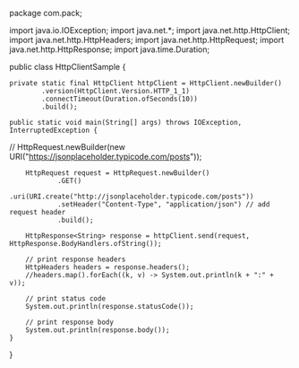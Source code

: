package com.pack;

import java.io.IOException;
import java.net.*;
import java.net.http.HttpClient;
import java.net.http.HttpHeaders;
import java.net.http.HttpRequest;
import java.net.http.HttpResponse;
import java.time.Duration;

public class HttpClientSample {
	
	private static final HttpClient httpClient = HttpClient.newBuilder()
            .version(HttpClient.Version.HTTP_1_1)
            .connectTimeout(Duration.ofSeconds(10))
            .build();

	public static void main(String[] args) throws IOException, InterruptedException {
//		HttpRequest.newBuilder(new URI("https://jsonplaceholder.typicode.com/posts"));
		
		HttpRequest request = HttpRequest.newBuilder()
                .GET()
                .uri(URI.create("http://jsonplaceholder.typicode.com/posts"))
                .setHeader("Content-Type", "application/json") // add request header
                .build();

        HttpResponse<String> response = httpClient.send(request, HttpResponse.BodyHandlers.ofString());

        // print response headers
        HttpHeaders headers = response.headers();
        //headers.map().forEach((k, v) -> System.out.println(k + ":" + v));

        // print status code
        System.out.println(response.statusCode());

        // print response body
        System.out.println(response.body());
	}

}

